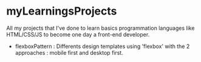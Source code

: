 # myLearningsProjects
All my projects that I've done to learn basics programmation languages like HTML/CSS/JS to become one day a front-end developer.

- flexboxPattern : Differents design templates using 'flexbox' with the 2 approaches : mobile first and desktop first.
